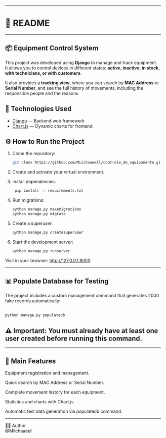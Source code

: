 

---

# 📌 README

---

## 📦 Equipment Control System

This project was developed using **Django** to manage and track equipment.  
It allows you to control devices in different states: **active, inactive, in stock, with technicians, or with customers**.  

It also provides a **tracking view**, where you can search by **MAC Address** or **Serial Number**, and see the full history of movements, including the responsible people and the reasons.



## 🚀 Technologies Used
- [Django](https://www.djangoproject.com/) — Backend web framework
- [Chart.js](https://www.chartjs.org/) — Dynamic charts for frontend

## ⚙️ How to Run the Project

1. Clone the repository:<br>
   ```bash
   git clone https://github.com/Miichaaeell/controle_de_equipamento.git
   ```
2. Create and activate your virtual environment.

3. Install dependencies:
   ```bash
    pip install -r requirements.txt
    ```  

4. Run migrations:<br>
    ```bash
    python manage.py makemigrations
    python manage.py migrate
    ```


5. Create a superuser:<br>
    ```bash
    python manage.py createsuperuser
    ```

6. Start the development server:<br>
    ```bash
    python manage.py runserver

    ```

  Visit in your browser: http://127.0.0.1:8000

---
## 📊 Populate Database for Testing

The project includes a custom management command that generates 2000 fake records automatically:<br><br>
  ```bash
  python manage.py populatedb
  ```

## ⚠️ Important: You must already have at least one user created before running this command.
---
## 📌 Main Features

Equipment registration and management.

Quick search by MAC Address or Serial Number.

Complete movement history for each equipment.

Statistics and charts with Chart.js.

Automatic test data generation via populatedb command.

---
👨‍💻 Author<br>
@Miichaaeell

